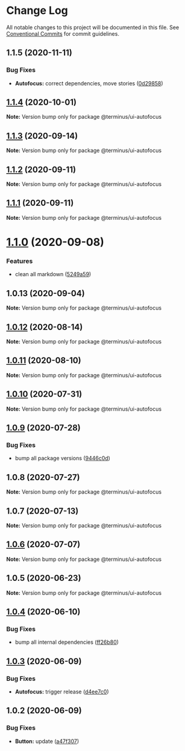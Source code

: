 # Change Log

All notable changes to this project will be documented in this file.
See [Conventional Commits](https://conventionalcommits.org) for commit guidelines.

## 1.1.5 (2020-11-11)


### Bug Fixes

* **Autofocus:** correct dependencies, move stories ([0d29858](https://github.com/GetTerminus/terminus-oss/commit/0d29858075c06196a5140746e6cad96c0dcafe24))





## [1.1.4](https://github.com/GetTerminus/terminus-oss/compare/@terminus/ui-autofocus@1.1.3...@terminus/ui-autofocus@1.1.4) (2020-10-01)

**Note:** Version bump only for package @terminus/ui-autofocus





## [1.1.3](https://github.com/GetTerminus/terminus-oss/compare/@terminus/ui-autofocus@1.1.2...@terminus/ui-autofocus@1.1.3) (2020-09-14)

**Note:** Version bump only for package @terminus/ui-autofocus





## [1.1.2](https://github.com/GetTerminus/terminus-oss/compare/@terminus/ui-autofocus@1.1.1...@terminus/ui-autofocus@1.1.2) (2020-09-11)

**Note:** Version bump only for package @terminus/ui-autofocus





## [1.1.1](https://github.com/GetTerminus/terminus-oss/compare/@terminus/ui-autofocus@1.1.0...@terminus/ui-autofocus@1.1.1) (2020-09-11)

**Note:** Version bump only for package @terminus/ui-autofocus





# [1.1.0](https://github.com/GetTerminus/terminus-oss/compare/@terminus/ui-autofocus@1.0.13...@terminus/ui-autofocus@1.1.0) (2020-09-08)


### Features

* clean all markdown ([5249a59](https://github.com/GetTerminus/terminus-oss/commit/5249a59486be63b6d9a0be7a801defb9b6adcedc))





## 1.0.13 (2020-09-04)

**Note:** Version bump only for package @terminus/ui-autofocus





## [1.0.12](https://github.com/GetTerminus/terminus-oss/compare/@terminus/ui-autofocus@1.0.11...@terminus/ui-autofocus@1.0.12) (2020-08-14)

**Note:** Version bump only for package @terminus/ui-autofocus

## [1.0.11](https://github.com/GetTerminus/terminus-oss/compare/@terminus/ui-autofocus@1.0.10...@terminus/ui-autofocus@1.0.11) (2020-08-10)

**Note:** Version bump only for package @terminus/ui-autofocus

## [1.0.10](https://github.com/GetTerminus/terminus-oss/compare/@terminus/ui-autofocus@1.0.9...@terminus/ui-autofocus@1.0.10) (2020-07-31)

**Note:** Version bump only for package @terminus/ui-autofocus

## [1.0.9](https://github.com/GetTerminus/terminus-oss/compare/@terminus/ui-autofocus@1.0.8...@terminus/ui-autofocus@1.0.9) (2020-07-28)

### Bug Fixes

* bump all package versions ([9446c0d](https://github.com/GetTerminus/terminus-oss/commit/9446c0d5cde3bd693cfba7cabbfd2db443a47b00))

## 1.0.8 (2020-07-27)

**Note:** Version bump only for package @terminus/ui-autofocus

## 1.0.7 (2020-07-13)

**Note:** Version bump only for package @terminus/ui-autofocus

## [1.0.6](https://github.com/GetTerminus/terminus-oss/compare/@terminus/ui-autofocus@1.0.5...@terminus/ui-autofocus@1.0.6) (2020-07-07)

**Note:** Version bump only for package @terminus/ui-autofocus

## 1.0.5 (2020-06-23)

**Note:** Version bump only for package @terminus/ui-autofocus

## [1.0.4](https://github.com/GetTerminus/terminus-oss/compare/@terminus/ui-autofocus@1.0.3...@terminus/ui-autofocus@1.0.4) (2020-06-10)

### Bug Fixes

* bump all internal dependencies ([ff26b80](https://github.com/GetTerminus/terminus-oss/commit/ff26b806bb599401f006996be5b567a378e68ef3))

## [1.0.3](https://github.com/GetTerminus/terminus-oss/compare/@terminus/ui-autofocus@1.0.2...@terminus/ui-autofocus@1.0.3) (2020-06-09)

### Bug Fixes

* **Autofocus:** trigger release ([d4ee7c0](https://github.com/GetTerminus/terminus-oss/commit/d4ee7c02f8c404b0ffd6f46caead66b31acc8bbc))

## 1.0.2 (2020-06-09)

### Bug Fixes

* **Button:** update ([a47f307](https://github.com/GetTerminus/terminus-oss/commit/a47f30757b9216d6ee76788c117e76eacf5289e5))

